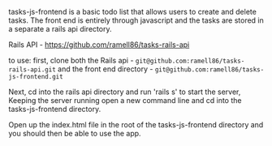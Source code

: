 tasks-js-frontend is a basic todo list that allows users to create and delete tasks.  The front end is entirely through javascript and the tasks are stored in a separate a rails api directory.  

Rails API - https://github.com/ramell86/tasks-rails-api

to use:
first, clone both the Rails api - `git@github.com:ramell86/tasks-rails-api.git`
      and the front end directory - `git@github.com:ramell86/tasks-js-frontend.git`

Next, cd into the rails api directory and run 'rails s' to start the server,  Keeping the server running open a new command line and cd into the tasks-js-frontend directory.

Open up the index.html file in the root of the tasks-js-frontend directory and you should then be able to use the app.
